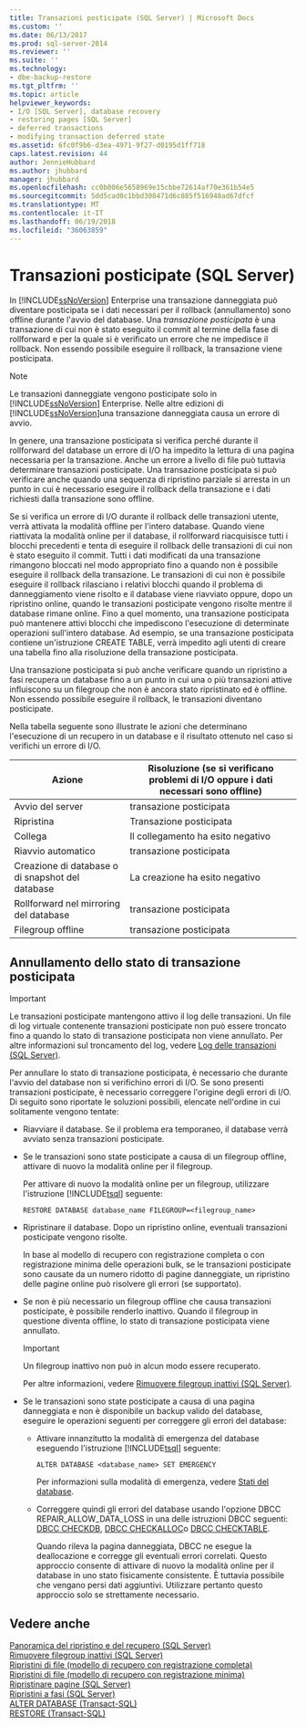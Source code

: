 ```yaml
---
title: Transazioni posticipate (SQL Server) | Microsoft Docs
ms.custom: ''
ms.date: 06/13/2017
ms.prod: sql-server-2014
ms.reviewer: ''
ms.suite: ''
ms.technology:
- dbe-backup-restore
ms.tgt_pltfrm: ''
ms.topic: article
helpviewer_keywords:
- I/O [SQL Server], database recovery
- restoring pages [SQL Server]
- deferred transactions
- modifying transaction deferred state
ms.assetid: 6fc0f9b6-d3ea-4971-9f27-d0195d1ff718
caps.latest.revision: 44
author: JennieHubbard
ms.author: jhubbard
manager: jhubbard
ms.openlocfilehash: cc0b006e5658969e15cbbe72614af70e361b54e5
ms.sourcegitcommit: 5dd5cad0c1bbd308471d6c885f516948ad67dfcf
ms.translationtype: MT
ms.contentlocale: it-IT
ms.lasthandoff: 06/19/2018
ms.locfileid: "36063859"
---
```

# <a name="deferred-transactions-sql-server"></a>Transazioni posticipate (SQL Server)
  In [!INCLUDE[ssNoVersion](../../includes/ssnoversion-md.md)] Enterprise una transazione danneggiata può diventare posticipata se i dati necessari per il rollback (annullamento) sono offline durante l'avvio del database. Una *transazione posticipata* è una transazione di cui non è stato eseguito il commit al termine della fase di rollforward e per la quale si è verificato un errore che ne impedisce il rollback. Non essendo possibile eseguire il rollback, la transazione viene posticipata.  
  
> [!NOTE]  
>  Le transazioni danneggiate vengono posticipate solo in [!INCLUDE[ssNoVersion](../../includes/ssnoversion-md.md)] Enterprise. Nelle altre edizioni di [!INCLUDE[ssNoVersion](../../includes/ssnoversion-md.md)]una transazione danneggiata causa un errore di avvio.  
  
 In genere, una transazione posticipata si verifica perché durante il rollforward del database un errore di I/O ha impedito la lettura di una pagina necessaria per la transazione. Anche un errore a livello di file può tuttavia determinare transazioni posticipate. Una transazione posticipata si può verificare anche quando una sequenza di ripristino parziale si arresta in un punto in cui è necessario eseguire il rollback della transazione e i dati richiesti dalla transazione sono offline.  
  
 Se si verifica un errore di I/O durante il rollback delle transazioni utente, verrà attivata la modalità offline per l'intero database. Quando viene riattivata la modalità online per il database, il rollforward riacquisisce tutti i blocchi precedenti e tenta di eseguire il rollback delle transazioni di cui non è stato eseguito il commit. Tutti i dati modificati da una transazione rimangono bloccati nel modo appropriato fino a quando non è possibile eseguire il rollback della transazione. Le transazioni di cui non è possibile eseguire il rollback rilasciano i relativi blocchi quando il problema di danneggiamento viene risolto e il database viene riavviato oppure, dopo un ripristino online, quando le transazioni posticipate vengono risolte mentre il database rimane online. Fino a quel momento, una transazione posticipata può mantenere attivi blocchi che impediscono l'esecuzione di determinate operazioni sull'intero database. Ad esempio, se una transazione posticipata contiene un'istruzione CREATE TABLE, verrà impedito agli utenti di creare una tabella fino alla risoluzione della transazione posticipata.  
  
 Una transazione posticipata si può anche verificare quando un ripristino a fasi recupera un database fino a un punto in cui una o più transazioni attive influiscono su un filegroup che non è ancora stato ripristinato ed è offline. Non essendo possibile eseguire il rollback, le transazioni diventano posticipate.  
  
 Nella tabella seguente sono illustrate le azioni che determinano l'esecuzione di un recupero in un database e il risultato ottenuto nel caso si verifichi un errore di I/O.  
  
|Azione|Risoluzione (se si verificano problemi di I/O oppure i dati necessari sono offline)|  
|------------|-----------------------------------------------------------------------|  
|Avvio del server|transazione posticipata|  
|Ripristina|Transazione posticipata|  
|Collega|Il collegamento ha esito negativo|  
|Riavvio automatico|transazione posticipata|  
|Creazione di database o di snapshot del database|La creazione ha esito negativo|  
|Rollforward nel mirroring del database|transazione posticipata|  
|Filegroup offline|transazione posticipata|  
  
## <a name="moving-a-transaction-out-of-the-deferred-state"></a>Annullamento dello stato di transazione posticipata  
  
> [!IMPORTANT]  
>  Le transazioni posticipate mantengono attivo il log delle transazioni. Un file di log virtuale contenente transazioni posticipate non può essere troncato fino a quando lo stato di transazione posticipata non viene annullato. Per altre informazioni sul troncamento del log, vedere [Log delle transazioni &#40;SQL Server&#41;](../logs/the-transaction-log-sql-server.md).  
  
 Per annullare lo stato di transazione posticipata, è necessario che durante l'avvio del database non si verifichino errori di I/O. Se sono presenti transazioni posticipate, è necessario correggere l'origine degli errori di I/O. Di seguito sono riportate le soluzioni possibili, elencate nell'ordine in cui solitamente vengono tentate:  
  
-   Riavviare il database. Se il problema era temporaneo, il database verrà avviato senza transazioni posticipate.  
  
-   Se le transazioni sono state posticipate a causa di un filegroup offline, attivare di nuovo la modalità online per il filegroup.  
  
     Per attivare di nuovo la modalità online per un filegroup, utilizzare l'istruzione [!INCLUDE[tsql](../../includes/tsql-md.md)] seguente:  
  
    ```  
    RESTORE DATABASE database_name FILEGROUP=<filegroup_name>  
    ```  
  
-   Ripristinare il database. Dopo un ripristino online, eventuali transazioni posticipate vengono risolte.  
  
     In base al modello di recupero con registrazione completa o con registrazione minima delle operazioni bulk, se le transazioni posticipate sono causate da un numero ridotto di pagine danneggiate, un ripristino delle pagine online può risolvere gli errori (se supportato).  
  
-   Se non è più necessario un filegroup offline che causa transazioni posticipate, è possibile renderlo inattivo. Quando il filegroup in questione diventa offline, lo stato di transazione posticipata viene annullato.  
  
    > [!IMPORTANT]  
    >  Un filegroup inattivo non può in alcun modo essere recuperato.  
  
     Per altre informazioni, vedere [Rimuovere filegroup inattivi &#40;SQL Server&#41;](remove-defunct-filegroups-sql-server.md).  
  
-   Se le transazioni sono state posticipate a causa di una pagina danneggiata e non è disponibile un backup valido del database, eseguire le operazioni seguenti per correggere gli errori del database:  
  
    -   Attivare innanzitutto la modalità di emergenza del database eseguendo l'istruzione [!INCLUDE[tsql](../../includes/tsql-md.md)] seguente:  
  
        ```  
        ALTER DATABASE <database_name> SET EMERGENCY  
        ```  
  
         Per informazioni sulla modalità di emergenza, vedere [Stati del database](../databases/database-states.md).  
  
    -   Correggere quindi gli errori del database usando l'opzione DBCC REPAIR_ALLOW_DATA_LOSS in una delle istruzioni DBCC seguenti: [DBCC CHECKDB](/sql/t-sql/database-console-commands/dbcc-checkdb-transact-sql), [DBCC CHECKALLOC](/sql/t-sql/database-console-commands/dbcc-checkalloc-transact-sql)o [DBCC CHECKTABLE](/sql/t-sql/database-console-commands/dbcc-checktable-transact-sql).  
  
         Quando rileva la pagina danneggiata, DBCC ne esegue la deallocazione e corregge gli eventuali errori correlati. Questo approccio consente di attivare di nuovo la modalità online per il database in uno stato fisicamente consistente. È tuttavia possibile che vengano persi dati aggiuntivi. Utilizzare pertanto questo approccio solo se strettamente necessario.  
  
## <a name="see-also"></a>Vedere anche  
 [Panoramica del ripristino e del recupero &#40;SQL Server&#41;](restore-and-recovery-overview-sql-server.md)   
 [Rimuovere filegroup inattivi &#40;SQL Server&#41;](remove-defunct-filegroups-sql-server.md)   
 [Ripristini di file &#40;modello di recupero con registrazione completa&#41;](file-restores-full-recovery-model.md)   
 [Ripristini di file &#40;modello di recupero con registrazione minima&#41;](file-restores-simple-recovery-model.md)   
 [Ripristinare pagine &#40;SQL Server&#41;](restore-pages-sql-server.md)   
 [Ripristini a fasi &#40;SQL Server&#41;](piecemeal-restores-sql-server.md)   
 [ALTER DATABASE &#40;Transact-SQL&#41;](/sql/t-sql/statements/alter-database-transact-sql)   
 [RESTORE &#40;Transact-SQL&#41;](/sql/t-sql/statements/restore-statements-transact-sql)  
  
  
